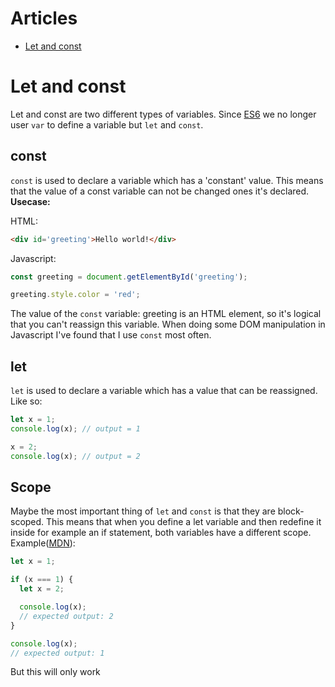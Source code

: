 # Articles
* [Let and const](#let-and-const)

# Let and const
Let and const are two different types of variables. Since [ES6](http://es6-features.org/#Constants) we no longer user `var` to define a variable but `let` and `const`.

## const
`const` is used to declare a variable which has a 'constant' value. This means that the value of a const variable can not be changed ones it's declared. **Usecase:**

HTML: 
```HTML
<div id='greeting'>Hello world!</div>
```
Javascript:
```Javascript
const greeting = document.getElementById('greeting');

greeting.style.color = 'red';
```

The value of the `const` variable: greeting is an HTML element, so it's logical that you can't reassign this variable. When doing some DOM manipulation in Javascript I've found that I use `const` most often. 

## let
`let` is used to declare a variable which has a value that can be reassigned. Like so:
```Javascript
let x = 1;
console.log(x); // output = 1

x = 2;
console.log(x); // output = 2

```

## Scope
Maybe the most important thing of `let` and `const` is that they are block-scoped. This means that when you define a let variable and then redefine it inside for example an if statement, both variables have a different scope. 
Example([MDN](https://developer.mozilla.org/en-US/docs/Web/JavaScript/Reference/Statements/let)):
```Javascript
let x = 1;

if (x === 1) {
  let x = 2;

  console.log(x);
  // expected output: 2
}

console.log(x);
// expected output: 1
```
But this will only work 
